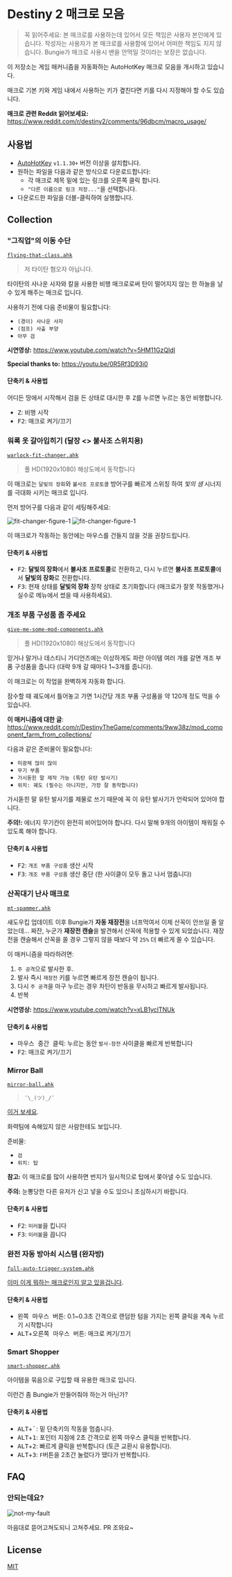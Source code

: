 # Destiny 2 매크로 모음

> 꼭 읽어주세요: 본 매크로를 사용하는데 있어서 모든 책임은 사용자 본인에게 있습니다. 작성자는 사용자가 본 매크로를 사용함에 있어서 어떠한 책임도 지지 않습니다. Bungie가 매크로 사용시 밴을 안먹일 것이라는 보장은 없습니다.

이 저장소는 게임 매커니즘을 자동화하는 AutoHotKey 매크로 모음을 개시하고 있습니다.

매크로 기본 키와 게임 내에서 사용하는 키가 곂친다면 키를 다시 지정해야 할 수도 있습니다.

**매크로 관련 Reddit 읽어보세요:** https://www.reddit.com/r/destiny2/comments/96dbcm/macro_usage/

## 사용법

- [AutoHotKey](https://www.autohotkey.com) `v1.1.30+` 버전 이상을 설치합니다.
- 원하는 파일을 다음과 같은 방식으로 다운로드합니다:
  - 각 매크로 제목 밑에 있는 링크를 오른쪽 클릭 합니다.
  - `"다른 이름으로 링크 저장..."`을 선택합니다.
- 다운로드한 파일을 더블-클릭하여 실행합니다.

## Collection

### "그직업"의 이동 수단

[`flying-that-class.ahk`](https://github.com/preco21/destiny-macros/raw/master/flying-that-class.ahk)

> 저 타이탄 혐오자 아닙니다.

타이탄의 사나운 사자와 칼을 사용한 비행 매크로로써 탄이 떨어지지 않는 한 하늘을 날 수 있게 해주는 매크로 입니다.

사용하기 전에 다음 준비물이 필요합니다:

- `(경이) 사나운 사자`
- `(점프) 사출 부양`
- `아무 검`

**시연영상:** https://www.youtube.com/watch?v=5HM11GzQldI

**Special thanks to:** https://youtu.be/0R5Rf3D93i0

#### 단축키 & 사용법

어디든 땅에서 시작해서 검을 든 상태로 대시한 후 <kbd>Z</kbd>를 누르면 누르는 동안 비행합니다.

- <kbd>Z</kbd>: 비행 시작
- <kbd>F2</kbd>: 매크로 켜기/끄기

### 워록 옷 갈아입히기 (달장 <> 불사조 스위치용)

[`warlock-fit-changer.ahk`](https://github.com/preco21/destiny-macros/raw/master/warlock-fit-changer.ahk)

> 풀 HD(1920x1080) 해상도에서 동작합니다

이 매크로는 `달빛의 장화`와 `불사조 프로토콜` 방어구를 빠르게 스위칭 하여 _빛의 샘_ 시너지를 극대화 시키는 매크로 입니다.

먼저 방어구를 다음과 같이 세팅해주세요:

![fit-changer-figure-1](media/fit-changer-1.png)
![fit-changer-figure-1](media/fit-changer-2.png)

이 매크로가 작동하는 동안에는 마우스를 건들지 않을 것을 권장드립니다.

#### 단축키 & 사용법

- <kbd>F2</kbd>: **달빛의 장화**에서 **불사조 프로토콜**로 전환하고, 다시 누르면 **불사조 프로토콜**에서 **달빛의 장화**로 전환합니다.
- <kbd>F3</kbd>: 현재 상태를 **달빛의 장화** 장착 상태로 초기화합니다 (매크로가 잘못 작동했거나 실수로 메뉴에서 썼을 때 사용하세요).

### 개조 부품 구성품 좀 주세요

[`give-me-some-mod-components.ahk`](https://github.com/preco21/destiny-macros/raw/master/give-me-some-mod-components.ahk)

> 풀 HD(1920x1080) 해상도에서 동작합니다

믿거나 말거나 데스티니 가디언즈에는 이상하게도 파란 아이템 여러 개를 갈면 개조 부품 구성품을 줍니다 (대략 9개 갈 때마다 1~3개를 줍니다).

이 매크로는 이 작업을 완벽하게 자동화 합니다.

잠수할 때 궤도에서 틀어놓고 가면 1시간당 개조 부품 구성품을 약 120개 정도 먹을 수 있습니다.

**이 매커니즘에 대한 글**: https://www.reddit.com/r/DestinyTheGame/comments/9ww38z/mod_component_farm_from_collections/

다음과 같은 준비물이 필요합니다:

- `미광체 많이 많이`
- `무기 부품`
- `가시돋힌 말 제작 가능 (특탄 유탄 발사기)`
- `위치: 궤도 (필수는 아니지만, 가장 잘 동작합니다)`

가시돋힌 말 유탄 발사기를 제물로 쓰기 때문에 꼭 이 유탄 발사기가 언락되어 있어야 합니다.

**주의!:** 에너지 무기칸이 완전히 비어있어야 합니다. 다시 말해 9개의 아이템이 채워질 수 있도록 해야 합니다.

#### 단축키 & 사용법

- <kbd>F2</kbd>: `개조 부품 구성품` 생산 시작
- <kbd>F3</kbd>: `개조 부품 구성품` 생산 중단 (한 사이클이 모두 돌고 나서 멈춥니다)

### 산꼭대기 난사 매크로

[`mt-spammer.ahk`](https://github.com/preco21/destiny-macros/raw/master/mt-spammer.ahk)

섀도우킵 업데이트 이후 Bungie가 **자동 재장전**을 너프먹여서 이제 산꼭이 안쓰일 줄 알았는데... 짜잔, 누군가 **재장전 캔슬**을 발견해서 산꼭에 적용할 수 있게 되었습니다. 재장전을 캔슬해서 산꼭을 쏠 경우 그렇지 않을 때보다 약 `25%` 더 빠르게 쏠 수 있습니다.

이 매커니즘을 따라하려면:

1. `주 공격`으로 발사한 후.
2. 발사 즉시 `재장전` 키를 누르면 빠르게 장전 캔슬이 됩니다.
3. 다시 `주 공격`을 마구 누르는 경우 차탄이 반동을 무시하고 빠르게 발사됩니다.
4. 반복

**시연영상:** https://www.youtube.com/watch?v=xLB1yclTNUk

#### 단축키 & 사용법

- <kbd>마우스 중간 클릭</kbd>: 누르는 동안 `발사-장전` 사이클을 빠르게 반복합니다
- <kbd>F2</kbd>: 매크로 켜기/끄기

### Mirror Ball

[`mirror-ball.ahk`](https://github.com/preco21/destiny-macros/raw/master/mirror-ball.ahk)

> `¯\_(ツ)_/¯`

[이거 보세요](https://www.youtube.com/watch?v=oAwm2kJs3wA).

화력팀에 속해있지 않은 사람한테도 보입니다.

준비물:

- `검`
- `위치: 탑`

**참고:** 이 매크로를 많이 사용하면 번지가 일시적으로 탑에서 쫒아낼 수도 있습니다.

**주의:** 눈뽕당한 다른 유저가 신고 넣을 수도 있으니 조심하시기 바랍니다.

#### 단축키 & 사용법

- <kbd>F2</kbd>: `미러볼`을 킵니다
- <kbd>F3</kbd>: `미러볼`을 끕니다

### 완전 자동 방아쇠 시스템 (완자방)

[`full-auto-trigger-system.ahk`](https://github.com/preco21/destiny-macros/raw/master/full-auto-trigger-system.ahk)

[이미 이게 뭐하는 매크로인지 알고 있을겁니다](https://www.light.gg/db/items/4267945040/full-auto-trigger-system/).

#### 단축키 & 사용법

- <kbd>왼쪽 마우스 버튼</kbd>: 0.1~0.3초 간격으로 랜덤한 텀을 가지는 왼쪽 클릭을 계속 누르기 시작합니다
- <kbd>ALT</kbd>+<kbd>오른쪽 마우스 버튼</kbd>: 매크로 켜기/끄기

### Smart Shopper

[`smart-shopper.ahk`](https://github.com/preco21/destiny-macros/raw/master/smart-shopper.ahk)

아이템을 묶음으로 구입할 때 유용한 매크로 입니다.

이런건 좀 Bungie가 만들어줘야 하는거 아닌가?

#### 단축키 & 사용법

- <kbd>ALT</kbd>+<kbd>`</kbd>: 밑 단축키의 작동을 멈춥니다.
- <kbd>ALT</kbd>+<kbd>1</kbd>: 포인터 지점에 2초 간격으로 왼쪽 마우스 클릭을 반복합니다.
- <kbd>ALT</kbd>+<kbd>2</kbd>: 빠르게 클릭을 반복합니다 (토큰 교환시 유용합니다).
- <kbd>ALT</kbd>+<kbd>3</kbd>: `F`버튼을 2초간 눌렀다가 땠다가 반복합니다.

## FAQ

### 안되는데요?

![not-my-fault](media/not-my-fault.png)

마음대로 뜯어고쳐도되니 고쳐주세요. PR 조와요~

## License

[MIT](https://preco.mit-license.org)
